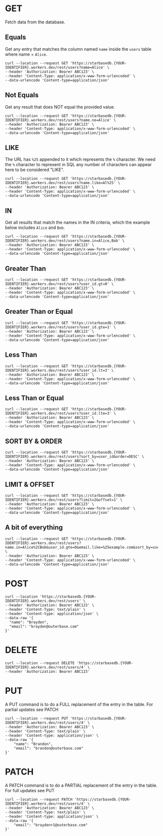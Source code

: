 # GET

Fetch data from the database.

## Equals

Get any entry that matches the column named `name` inside the `users` table where name = `Alice`.

```
curl --location --request GET 'https://starbasedb.{YOUR-IDENTIFIER}.workers.dev/rest/users?name=Alice' \
--header 'Authorization: Bearer ABC123' \
--header 'Content-Type: application/x-www-form-urlencoded' \
--data-urlencode 'Content-type=application/json'
```

## Not Equals

Get any result that does NOT equal the provided value.

```
curl --location --request GET 'https://starbasedb.{YOUR-IDENTIFIER}.workers.dev/rest/users?name.ne=Alice' \
--header 'Authorization: Bearer ABC123' \
--header 'Content-Type: application/x-www-form-urlencoded' \
--data-urlencode 'Content-type=application/json'
```

## LIKE

The URL has `%25` appended to it which represents the `%` character. We need the `%` character to represent in SQL any number of characters can appear here to be considered "LIKE".

```
curl --location --request GET 'https://starbasedb.{YOUR-IDENTIFIER}.workers.dev/rest/users?name.like=Al%25' \
--header 'Authorization: Bearer ABC123' \
--header 'Content-Type: application/x-www-form-urlencoded' \
--data-urlencode 'Content-type=application/json'
```

## IN

Get all results that match the names in the IN criteria, which the example below includes `Alice` and `Bob`.

```
curl --location --request GET 'https://starbasedb.{YOUR-IDENTIFIER}.workers.dev/rest/users?name.in=Alice,Bob' \
--header 'Authorization: Bearer ABC123' \
--header 'Content-Type: application/x-www-form-urlencoded' \
--data-urlencode 'Content-type=application/json'
```

## Greater Than

```
curl --location --request GET 'https://starbasedb.{YOUR-IDENTIFIER}.workers.dev/rest/users?user_id.gt=0' \
--header 'Authorization: Bearer ABC123' \
--header 'Content-Type: application/x-www-form-urlencoded' \
--data-urlencode 'Content-type=application/json'
```

## Greater Than or Equal

```
curl --location --request GET 'https://starbasedb.{YOUR-IDENTIFIER}.workers.dev/rest/users?user_id.gte=1' \
--header 'Authorization: Bearer ABC123' \
--header 'Content-Type: application/x-www-form-urlencoded' \
--data-urlencode 'Content-type=application/json'
```

## Less Than

```
curl --location --request GET 'https://starbasedb.{YOUR-IDENTIFIER}.workers.dev/rest/users?user_id.lt=3' \
--header 'Authorization: Bearer ABC123' \
--header 'Content-Type: application/x-www-form-urlencoded' \
--data-urlencode 'Content-type=application/json'
```

## Less Than or Equal

```
curl --location --request GET 'https://starbasedb.{YOUR-IDENTIFIER}.workers.dev/rest/users?user_id.lte=3' \
--header 'Authorization: Bearer ABC123' \
--header 'Content-Type: application/x-www-form-urlencoded' \
--data-urlencode 'Content-type=application/json'
```

## SORT BY & ORDER

```
curl --location --request GET 'https://starbasedb.{YOUR-IDENTIFIER}.workers.dev/rest/users?sort_by=user_id&order=DESC' \
--header 'Authorization: Bearer ABC123' \
--header 'Content-Type: application/x-www-form-urlencoded' \
--data-urlencode 'Content-type=application/json'
```

## LIMIT & OFFSET

```
curl --location --request GET 'https://starbasedb.{YOUR-IDENTIFIER}.workers.dev/rest/users?limit=2&offset=1' \
--header 'Authorization: Bearer ABC123' \
--header 'Content-Type: application/x-www-form-urlencoded' \
--data-urlencode 'Content-type=application/json'
```

## A bit of everything

```
curl --location --request GET 'https://starbasedb.{YOUR-IDENTIFIER}.workers.dev/rest/users?name.in=Alice%2CBob&user_id.gte=0&email.like=%25example.com&sort_by=user_id&order=DESC&limit=10&offset=0' \
--header 'Authorization: Bearer ABC123' \
--header 'Content-Type: application/x-www-form-urlencoded' \
--data-urlencode 'Content-type=application/json'
```

# POST

```
curl --location 'https://starbasedb.{YOUR-IDENTIFIER}.workers.dev/rest/users' \
--header 'Authorization: Bearer ABC123' \
--header 'Content-Type: text/plain' \
--header 'Content-type: application/json' \
--data-raw '{
  "name": "Brayden",
  "email": "brayden@outerbase.com"
}'
```

# DELETE

```
curl --location --request DELETE 'https://starbasedb.{YOUR-IDENTIFIER}.workers.dev/rest/users/4' \
--header 'Authorization: Bearer ABC123'
```

# PUT

A PUT command is to do a FULL replacement of the entry in the table. For partial updates see PATCH

```
curl --location --request PUT 'https://starbasedb.{YOUR-IDENTIFIER}.workers.dev/rest/users/4' \
--header 'Authorization: Bearer ABC123' \
--header 'Content-Type: text/plain' \
--header 'Content-type: application/json' \
--data-raw '{
    "name": "Brandon",
    "email": "brandon@outerbase.com"
}'
```

# PATCH

A PATCH command is to do a PARTIAL replacement of the entry in the table. For full updates see PUT

```
curl --location --request PATCH 'https://starbasedb.{YOUR-IDENTIFIER}.workers.dev/rest/users/4' \
--header 'Authorization: Bearer ABC123' \
--header 'Content-Type: text/plain' \
--header 'Content-type: application/json' \
--data-raw '{
    "email": "brayden+1@outerbase.com"
}'
```
